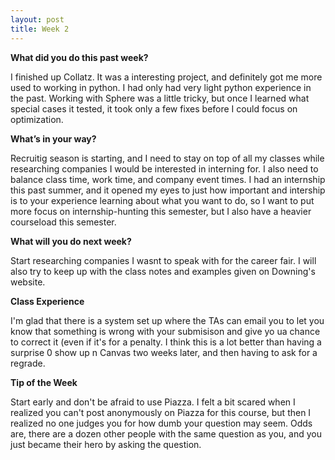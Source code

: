 ```yaml
---
layout: post
title: Week 2
---
```

**What did you do this past week?**

I finished up Collatz. It was a interesting project, and definitely got me more used to working in python. I had only had very light python experience in the past.
Working with Sphere was a little tricky, but once I learned what special cases it tested, it took only a few fixes before I could focus on optimization.

**What’s in your way?**

Recruitig season is starting, and I need to stay on top of all my classes while researching companies I would be interested in interning for. I also need to balance class time, work time, and company event times.
I had an internship this past summer, and it opened my eyes to just how important and intership is to your experience learning about what you want to do, so I want to put more focus on internship-hunting this semester, but I also have a heavier courseload this semester.

**What will you do next week?**

Start researching companies I wasnt to speak with for the career fair. I will also try to keep up with the class notes and examples given on Downing's website.

**Class Experience**

I'm glad that there is a system set up where the TAs can email you to let you know that something is wrong with your submisison and give yo ua chance to correct it (even if it's for a penalty.
I think this is a lot better than having a surprise 0 show up n Canvas two weeks later, and then having to ask for a regrade.

**Tip of the Week**

Start early and don't be afraid to use Piazza. I felt a bit scared when I realized you can't post anonymously on Piazza for this course, but then I realized no one judges you for how dumb your question may seem.
Odds are, there are a dozen other people with the same question as you, and you just became their hero by asking the question.

<!--![_config.yml]({{ site.baseurl }}/images/config.png)-->

<!--The easiest way to make your first post is to edit this one. Go into /_posts/ and update the Hello World markdown file. For more instructions head over to the [Jekyll Now repository](https://github.com/barryclark/jekyll-now) on GitHub.-->
